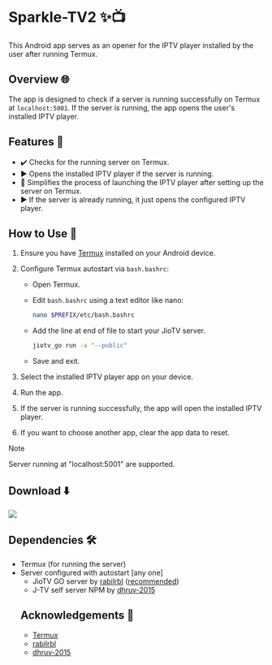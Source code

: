 # Sparkle-TV2 ✨📺

This Android app serves as an opener for the IPTV player installed by the user after running Termux.

## Overview 🌐

The app is designed to check if a server is running successfully on Termux at `localhost:5001`. If the server is running, the app opens the user's installed IPTV player.

## Features 🚀

- ✔️ Checks for the running server on Termux.
- ▶️ Opens the installed IPTV player if the server is running.
- 🚀 Simplifies the process of launching the IPTV player after setting up the server on Termux.
- ▶️ If the server is already running, it just opens the configured IPTV player.


## How to Use 📲

1. Ensure you have [Termux](https://github.com/termux/termux-app) installed on your Android device.
2. Configure Termux autostart via `bash.bashrc`:
    - Open Termux.
    - Edit `bash.bashrc` using a text editor like nano:
   
        ```bash
        nano $PREFIX/etc/bash.bashrc
        ```
    - Add the line at end of file to start your JioTV server.

        ```bash
        jiotv_go run -a "--public"
        ```
    - Save and exit.

3. Select the installed IPTV player app on your device.

4. Run the app.

5. If the server is running successfully, the app will open the installed IPTV player.

6. If you want to choose another app, clear the app data to reset.


> [!NOTE]  
> Server running at "localhost:5001" are supported.

## Download ⬇️

[<img src="https://i.imgur.com/GTVknqJt.jpg">](https://github.com/siddharthsky/SparkleTV2-auto-service/releases)


## Dependencies 🛠️

- Termux (for running the server)
- Server configured with autostart [any one]
  - JioTV GO server by [rabilrbl](https://github.com/rabilrbl/jiotv_go) ([recommended](https://rabilrbl.github.io/jiotv_go/Usage-Guide/#android-users-weve-got-you-covered))
  - J-TV self server NPM by [dhruv-2015](https://github.com/dhruv-2015/JIOTVServer)
  <!-- 
  - TS-JioTV server NPM by [mitthu786](https://github.com/mitthu786/TS-JioTV)
<!-- - IPTV player with playlist [playstore](https://play.google.com/store/search?q=iptv+player&c=apps)
-->

## Acknowledgements 🙌

- [Termux](https://github.com/termux) 
- [rabilrbl](https://github.com/rabilrbl)
- [dhruv-2015](https://github.com/dhruv-2015)
<!-- 
- [mitthu786](https://github.com/mitthu786) 
--> 
